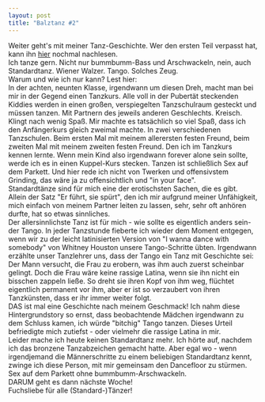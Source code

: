 ```yaml
---
layout: post
title: "Balztanz #2"
---
```


Weiter geht's mit meiner Tanz-Geschichte.
Wer den ersten Teil verpasst hat, kann ihn [hier](http://fuchsgehtum.de/balztanz-1/) nochmal nachlesen.  
Ich tanze gern. Nicht nur bummbumm-Bass und Arschwackeln, nein, auch Standardtanz. Wiener Walzer. Tango. Solches Zeug.  
Warum und wie ich nur kann? Lest hier:  
In der achten, neunten Klasse, irgendwann um diesen Dreh, macht man bei mir in der Gegend einen Tanzkurs. Alle voll in der Pubertät steckenden Kiddies werden in einen großen, verspiegelten Tanzschulraum gesteckt und müssen tanzen. Mit Partnern des jeweils anderen Geschlechts. Kreisch.  
Klingt nach wenig Spaß. Mir machte es tatsächlich so viel Spaß, dass ich den Anfängerkurs gleich zweimal machte. In zwei verschiedenen Tanzschulen. Beim ersten Mal mit meinem allerersten festen Freund, beim zweiten Mal mit meinem zweiten festen Freund. Den ich im Tanzkurs kennen lernte. Wenn mein Kind also irgendwann forever alone sein sollte, werde ich es in einen Kuppel-Kurs stecken. Tanzen ist schließlich Sex auf dem Parkett. Und hier rede ich nicht von Twerken und offensivstem Grinding, das wäre ja zu offensichtlich und "in your face".  
Standardtänze sind für mich eine der erotischsten Sachen, die es gibt. Allein der Satz "Er  führt, sie spürt", den ich mir aufgrund meiner Unfähigkeit, mich einfach von meinem Partner leiten zu lassen, sehr, sehr oft anhören durfte, hat so etwas sinnliches.  
Der allersinnlichste Tanz ist für mich - wie sollte es eigentlich anders sein- der Tango. In jeder Tanzstunde fieberte ich wieder dem Moment entgegen, wenn wir zu der leicht latinisierten Version von "I wanna dance with somebody" von Whitney Houston unsere Tango-Schritte übten. Irgendwann erzählte unser Tanzlehrer uns, dass der Tango ein Tanz mit Geschichte sei: Der Mann versucht, die Frau zu erobern, was ihm auch zuerst scheinbar gelingt. Doch die Frau wäre keine rassige Latina, wenn sie ihn nicht ein bisschen zappeln ließe. So dreht sie ihren Kopf von ihm weg, flüchtet eigentlich permanent vor ihm, aber er ist so verzaubert von ihren Tanzkünsten, dass er ihr immer weiter folgt.  
DAS ist mal eine Geschichte nach meinem Geschmack!
Ich nahm diese Hintergrundstory so ernst, dass beobachtende Mädchen irgendwann zu dem Schluss kamen, ich würde "bitchig" Tango tanzen. Dieses Urteil befriedigte mich zutiefst - oder vielmehr die rassige Latina in mir.  
Leider mache ich heute keinen Standardtanz mehr. Ich hörte auf, nachdem ich das bronzene Tanzabzeichen gemacht hatte. Aber egal wo - wenn irgendjemand die Männerschritte zu einem beliebigen Standardtanz kennt, zwinge ich diese Person, mit mir gemeinsam den Dancefloor zu stürmen. Sex auf dem Parkett ohne bummbumm-Arschwackeln.  
DARUM geht es dann nächste Woche!  
Fuchsliebe für alle (Standard-)Tänzer!

